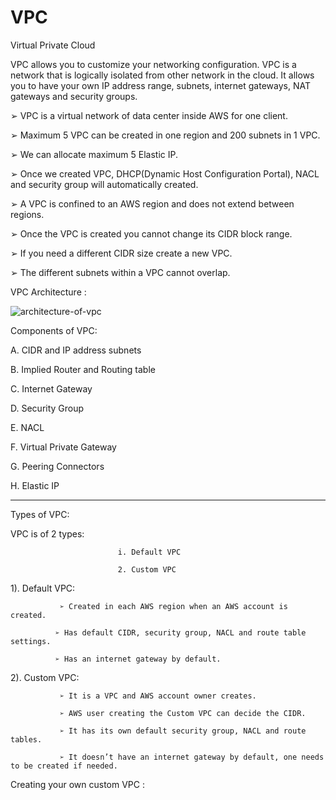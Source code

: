 # VPC
Virtual Private Cloud

VPC allows you to customize your networking configuration. VPC is a network that is logically isolated from other network in the cloud. It allows you to have your own IP address range, subnets, internet gateways, NAT gateways and security groups.  

➢ VPC is a virtual network of data center inside AWS for one client.

➢ Maximum 5 VPC can be created in one region and 200 subnets in 1 VPC.

➢ We can allocate maximum 5 Elastic IP.

➢ Once we created VPC, DHCP(Dynamic Host Configuration Portal), NACL and security group will automatically created.

➢ A VPC is confined to an AWS region and does not extend between regions.

➢ Once the VPC is created you cannot change its CIDR block range.

➢ If you need a different CIDR size create a new VPC.

➢ The different subnets within a VPC cannot overlap.

VPC Architecture :


![architecture-of-vpc](https://github.com/RanguRahul/VPC/assets/120587828/2fbb522e-0822-46e5-a409-375e985df580)


Components of VPC:

A. CIDR and IP address subnets

B. Implied Router and Routing table

C. Internet Gateway

D. Security Group

E. NACL

F. Virtual Private Gateway

G. Peering Connectors

H. Elastic IP

---------------------------------------------------------------------------------------------------------------------------------------------------------------------------------------------------------------------------

 
Types of VPC:

VPC is of 2 types:

                            i. Default VPC

                            2. Custom VPC

1). Default VPC:

               ➢ Created in each AWS region when an AWS account is created.

              ➢ Has default CIDR, security group, NACL and route table settings.

              ➢ Has an internet gateway by default.

2). Custom VPC:

               ➢ It is a VPC and AWS account owner creates.

               ➢ AWS user creating the Custom VPC can decide the CIDR.

               ➢ It has its own default security group, NACL and route tables.

               ➢ It doesn’t have an internet gateway by default, one needs to be created if needed.

Creating your own custom VPC :

 




               
